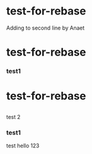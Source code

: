 # test-for-rebase
Adding to second line by Anaet
# test-for-rebase

### test1
# test-for-rebase
##
test 2

### test1




test hello 123